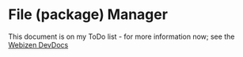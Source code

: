 # File (package) Manager

This document is on my ToDo list - for more information now; see the [Webizen DevDocs](https://devdocs.webizen.org/)